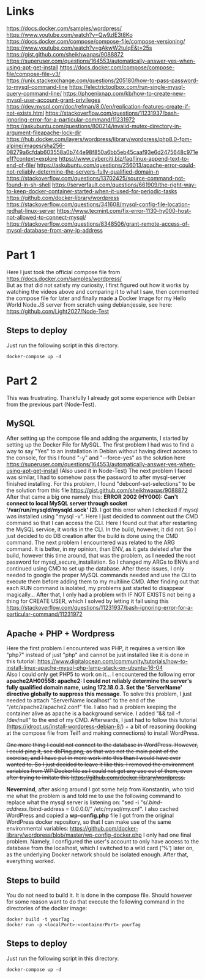 # Links
https://docs.docker.com/samples/wordpress/
https://www.youtube.com/watch?v=Qw9zlE3t8Ko
https://docs.docker.com/compose/compose-file/compose-versioning/
https://www.youtube.com/watch?v=gAkwW2tuIqE&t=25s
https://gist.github.com/sheikhwaqas/9088872
https://superuser.com/questions/164553/automatically-answer-yes-when-using-apt-get-install 
https://docs.docker.com/compose/compose-file/compose-file-v3/
https://unix.stackexchange.com/questions/205180/how-to-pass-password-to-mysql-command-line
https://electrictoolbox.com/run-single-mysql-query-command-line/
https://phoenixnap.com/kb/how-to-create-new-mysql-user-account-grant-privileges
https://dev.mysql.com/doc/refman/8.0/en/replication-features-create-if-not-exists.html
https://stackoverflow.com/questions/11231937/bash-ignoring-error-for-a-particular-command/11231972
https://askubuntu.com/questions/800214/invalid-mutex-directory-in-argument-fileapache-lock-dir
https://hub.docker.com/layers/wordpress/library/wordpress/php8.0-fpm-alpine/images/sha256-08279a6cfdab603558a0b744e98f850a6bb5eb45caaf93e6d2475648c971ee1f?context=explore
https://www.cyberciti.biz/faq/linux-append-text-to-end-of-file/
https://askubuntu.com/questions/256013/apache-error-could-not-reliably-determine-the-servers-fully-qualified-domain-n
https://stackoverflow.com/questions/13702425/source-command-not-found-in-sh-shell
https://serverfault.com/questions/661909/the-right-way-to-keep-docker-container-started-when-it-used-for-periodic-tasks
https://github.com/docker-library/wordpress
https://stackoverflow.com/questions/341608/mysql-config-file-location-redhat-linux-server
https://www.tecmint.com/fix-error-1130-hy000-host-not-allowed-to-connect-mysql/
https://stackoverflow.com/questions/8348506/grant-remote-access-of-mysql-database-from-any-ip-address

# Part 1
Here I just took the official compose file from https://docs.docker.com/samples/wordpress/  
But as that did not satisfy my curiosity, I first figured out how it works by watching the videos above and comparing it to what I saw, then commented the compose file for later and finally made a Docker Image for my Hello World Node.JS server from scratch using debian:jessie, see here: https://github.com/Light2027/Node-Test

## Steps to deploy
Just run the following script in this directory.
```console
docker-compose up -d
```

# Part 2
This was frustrating. Thankfully I already got some experience with Debian from the previous part (Node-Test).

## MySQL
After setting up the compose file and adding the arguments, I started by setting up the Docker File for MySQL. The first problem I had was to find a way to say "Yes" to an installation in Debian without having direct access to the console, for this I found "-y" and "--force-yes" as the solution here https://superuser.com/questions/164553/automatically-answer-yes-when-using-apt-get-install (Also used it in Node-Test) 
The next problem I faced was similar, I had to somehow pass the password to after mysql-server finished installing. For this problem, I found "debconf-set-selections" to be the solution from this file https://gist.github.com/sheikhwaqas/9088872  
After that came a big one namely this: **ERROR 2002 (HY000): Can't connect to local MySQL server through socket '/var/run/mysqld/mysqld.sock' (2)**. I got this error when I checked if mysql was installed using "mysql -v". Here I just decided to comment out the CMD command so that I can access the CLI. Here I found out that after restarting the MySQL service, it works in the CLI. In the build, however, it did not. So I just decided to do DB creation after the build is done using the CMD command. The next problem I encountered was related to the ARG command. It is better, in my opinion, than ENV, as it gets deleted after the build, however this time around, that was the problem, as I needed the root password for mysql_secure_installation. So I changed my ARGs to ENVs and continued using CMD to set up the database. After these issues, I only needed to google the proper MySQL commands needed and use the CLI to execute them before adding them to my multiline CMD. After finding out that each RUN command is isolated, my problems just started to disappear magically... After that, I only had a problem with IF NOT EXISTS not being a thing for CREATE USER, which I solved by letting it fail using this https://stackoverflow.com/questions/11231937/bash-ignoring-error-for-a-particular-command/11231972

## Apache + PHP + Wordpress
Here the first problem I encountered was PHP, it requires a version like "php7" instead of just "php" and cannot be just installed like it is done in this tutorial: https://www.digitalocean.com/community/tutorials/how-to-install-linux-apache-mysql-php-lamp-stack-on-ubuntu-16-04  
Also I could only get PHP5 to work on it...
I encountered the following error **apache2AH00558: apache2: I could not reliably determine the server's fully qualified domain name, using 172.18.0.3. Set the 'ServerName' directive globally to suppress this message**. To solve this problem, I just needed to attach "ServerName localhost" to the end of the "/etc/apache2/apache2.conf" file.
I also had a problem keeping the container alive as apache is a background service. I added "&& tail -f /dev/null" to the end of my CMD.
Afterwards, I just had to follow this tutorial (https://idroot.us/install-wordpress-debian-8/) + a bit of reasoning (looking at the compose file from Teil1 and making connections) to install WordPress.

~~One more thing I could not connect to the database in WordPress. However, I could ping it, see dbPing.png, as that was not the main point of the exercise, and I have put in more work into this than I would have ever wanted to. So I just decided to leave it like this.
I removed the environment variables from WP Dockerfile as I could not get any use out of them, even after trying to imitate this https://github.com/docker-library/wordpress.~~  
  
**Nevermind**, after asking around I got some help from Konstantin, who told me what the problem is and told me to use the following command to replace what the mysql server is listening on: "sed -i "s/.*bind-address.*/bind-address = 0.0.0.0/" /etc/mysql/my.cnf".
I also cached WordPress and copied a **wp-config.php** file I got from the original WordPress docker repository, so that I can make use of the same environmental variables:  https://github.com/docker-library/wordpress/blob/master/wp-config-docker.php
I only had one final problem. Namely, I configured the user's account to only have access to the database from the localhost, which I switched to a wild card ('%') later on, as the underlying Docker network should be isolated enough. After that, everything worked.

## Steps to build
You do not need to build it. It is done in the compose file.
Should however for some reason want to do that execute the following command in the directories of the docker image:
```console
docker build -t yourTag .
docker run -p <localPort>:<containerPort> yourTag
```

## Steps to deploy
Just run the following script in this directory.
```console
docker-compose up -d
```